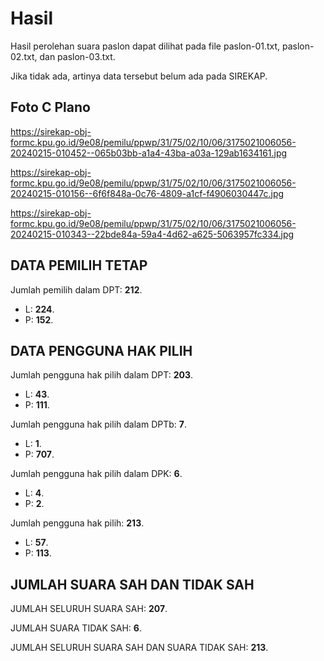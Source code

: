# Hasil

Hasil perolehan suara paslon dapat dilihat pada file paslon-01.txt, paslon-02.txt, dan paslon-03.txt.

Jika tidak ada, artinya data tersebut belum ada pada SIREKAP.

## Foto C Plano

https://sirekap-obj-formc.kpu.go.id/9e08/pemilu/ppwp/31/75/02/10/06/3175021006056-20240215-010452--065b03bb-a1a4-43ba-a03a-129ab1634161.jpg

https://sirekap-obj-formc.kpu.go.id/9e08/pemilu/ppwp/31/75/02/10/06/3175021006056-20240215-010156--6f6f848a-0c76-4809-a1cf-f4906030447c.jpg

https://sirekap-obj-formc.kpu.go.id/9e08/pemilu/ppwp/31/75/02/10/06/3175021006056-20240215-010343--22bde84a-59a4-4d62-a625-5063957fc334.jpg

## DATA PEMILIH TETAP

Jumlah pemilih dalam DPT: **212**.
 * L: **224**.
 * P: **152**.

## DATA PENGGUNA HAK PILIH

Jumlah pengguna hak pilih dalam DPT: **203**.
 * L: **43**.
 * P: **111**.

Jumlah pengguna hak pilih dalam DPTb: **7**.
 * L: **1**.
 * P: **707**.

Jumlah pengguna hak pilih dalam DPK: **6**.
 * L: **4**.
 * P: **2**.

Jumlah pengguna hak pilih: **213**.
 * L: **57**.
 * P: **113**.

## JUMLAH SUARA SAH DAN TIDAK SAH

JUMLAH SELURUH SUARA SAH: **207**.

JUMLAH SUARA TIDAK SAH: **6**.

JUMLAH SELURUH SUARA SAH DAN SUARA TIDAK SAH: **213**.
